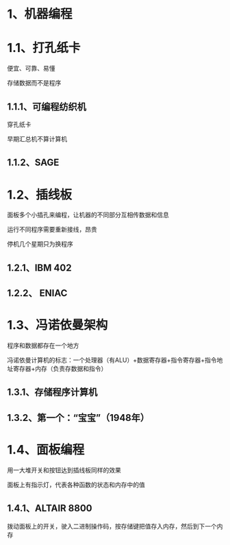 # 1、机器编程

# 1.1、打孔纸卡

便宜、可靠、易懂

存储数据而不是程序

## 1.1.1、可编程纺织机

穿孔纸卡

早期汇总机不算计算机

## 1.1.2、SAGE

# 1.2、插线板

面板多个小插孔来编程，让机器的不同部分互相传数据和信息

运行不同程序需要重新接线，昂贵

停机几个星期只为换程序

## 1.2.1、IBM 402

## 1.2.2、  ENIAC

# 1.3、冯诺依曼架构

程序和数据都存在一个地方

冯诺依曼计算机的标志：一个处理器（有ALU）+数据寄存器+指令寄存器+指令地址寄存器+内存（负责存数据和指令）

## 1.3.1、存储程序计算机

## 1.3.2、第一个：“宝宝”（1948年）

# 1.4、面板编程

用一大堆开关和按钮达到插线板同样的效果

面板上有指示灯，代表各种函数的状态和内存中的值

## 1.4.1、ALTAIR 8800

拨动面板上的开关，驶入二进制操作码，按存储键把值存入内存，然后到下一个内存
